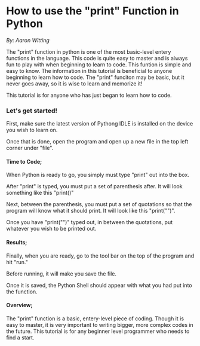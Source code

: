 # **How to use the "print" Function in Python**
*By: Aaron Witting*

The "print" function in python is one of the most basic-level entery functions in the language. This code is quite easy to master and is always fun to play with when beginning to learn to code. This funtion is simple and easy to know. The information in this tutorial is beneficial to anyone beginning to learn how to code. The "print" funciton may be basic, but it never goes away, so it is wise to learn and memorize it!

This tutorial is for anyone who has just began to learn how to code. 

### Let's get started!
First, make sure the latest version of Pythong IDLE is installed on the device you wish to learn on.

Once that is done, open the program and open up a new file in the top left corner under "file".

#### Time to Code;
When Python is ready to go, you simply must type "print" out into the box.

After "print" is typed, you must put a set of parenthesis after. It will look something like this "print()"

Next, between the parenthesis, you must put a set of quotations so that the program will know what it should print. It will look like this "print("")".

Once you have "print("")" typed out, in between the quotations, put whatever you wish to be printed out. 

#### Results;
Finally, when you are ready, go to the tool bar on the top of the program and hit "run." 

Before running, it will make you save the file. 

Once it is saved, the Python Shell should appear with what you had put into the function.


#### Overview;
The "print" function is a basic, entery-level piece of coding. Though it is easy to master, it is very important to writing bigger, more complex codes in the future. This tutorial is for any beginner level programmer who needs to find a start. 
